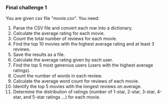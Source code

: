 <!--
Licensed under the Apache License, Version 2.0 (the "License");
you may not use this file except in compliance with the License.
You may obtain a copy of the License at
http://www.apache.org/licenses/LICENSE-2.0
Unless required by applicable law or agreed to in writing, software
distributed under the License is distributed on an "AS IS" BASIS,
WITHOUT WARRANTIES OR CONDITIONS OF ANY KIND, either express or implied.
See the License for the specific language governing permissions and
limitations under the License.
-->
### Final challenge 1

You are given csv file "movie.csv". You need:

1. Parse the CSV file and convert each row into a dictionary.
2. Calculate the average rating for each movie.
3. Count the total number of reviews for each movie.
4. Find the top 10 movies with the highest average rating and at least 3 reviews.
5. Save the results as a file.
6. Calculate the average rating given by each user.
7. Find the top 5 most generous users (users with the highest average ratings).
8. Count the number of words in each review.
9. Calculate the average word count for reviews of each movie.
10. Identify the top 5 movies with the longest reviews on average.
11. Determine the distribution of ratings (number of 1-star, 2-star, 3-star, 4-star, and 5-star ratings …) for each movie.

